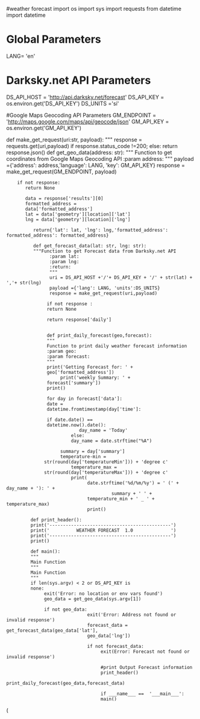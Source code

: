 #weather forecast
import os 
import sys
import requests 
from datetime import datetime

# Global Parameters 
LANG= 'en'

# Darksky.net API Parameters
DS_API_HOST =
'http://api.darksky.net/forecast'
DS_API_KEY = os.environ.get('DS_API_KEY')
DS_UNITS ='si'

#Google Maps Geocoding API Parameters
GM_ENDPOINT =
'http://maps.google.com/maps/api/geocode/json'
GM_API_KEY = os.environ.get('GM_API_KEY')

def make_get_request(uri:str, payload):
"""
response = requests.get(uri,payload)
if response.status_code !=200;
else:
return response.json()
def get_geo_data(address: str):
    """ Function to get coordinates from Google Maps Geocoding API
    :param address:
    """
    payload ={'address': address,'language': LANG, 'key': GM_API_KEY}
    response = 
    make_get_request(GM_ENDPOINT, payload)
    
        if not response:
           return None
           
           data = response['results'][0]
           formatted_address = 
           data['formatted_address']
           lat = data['geometry'][location]['lat']
           lng = data['geometry'][location]['lng']
              
              return{'lat': lat, 'lng': lng,'formatted_address': formatted_address': formatted_address}
              
              def get_forecast_data(lat: str, lng: str):
              """Function to get Forecast data from Darksky.net API
                    :param lat:
                    :param lng:
                    :return:
                    """
                    uri = DS_API_HOST +'/'+ DS_API_KEY + '/' + str(lat) + ','+ str(lng)
                    payload ={'lang': LANG, 'units':DS_UNITS}
                    response = make_get_request(uri,payload)
                   
                   if not response :
                   return None
                   
                   return response['daily']
                   
                   
                   def print_daily_forecast(geo,forecast):
                   """
                   Function to print daily weather forecast information 
                   :param geo:
                   :param forecast:
                   """
                   print('Getting Forecast for: ' +
                   geo['formatted_address'])
                        print('weekly Summary: ' +
                   forecast['summary'])
                   print()
                   
                   for day in forecast['data']:
                   date = 
                   datetime.fromtimestamp(day['time']:
                   
                   if date.date() ==
                   datetime.now().date():
                               day_name = 'Today'
                            else:
                            day_name = date.strftime("%A")
                            
                        summary = day['summary']
                        temperature-min =
                  str(round(day['temperatureMin'])) + 'degree c'
                            temperature_max =
                  str(round(day['temperatureMax'])) + 'degree c'
                            print(
                                  date.strftime('%d/%m/%y') = ' (' + day_name + '): ' +
                                           summary + ' ' +
                                  temperature_min + ' _ ' + temperature_max)
                                  print()
                            
             def print_header():
             print('---------------------------------------------')
             print('          WEATHER FORECAST  1.0              ')
             print('---------------------------------------------')
             print()
             
             def main():
             """
             Main Function 
             """
             Main Function
             """
             if len(sys.argv) < 2 or DS_API_KEY is
             none:
                  exit('Error: no location or env vars found')
                  geo_data = get_geo_data(sys.argv[1])
                  
                  if not geo_data:
                                  exit('Error: Address not found or invalid response')
                                  forecast_data = get_forecast_data(geo_data['lat'],
                                  geo_data['lng'])
                                  
                                  if not forecast_data:
                                       exit(Error: Forecast not found or invalid response')
                                       
                                       #print Output Forecast information
                                       print_header()
                                       print_daily_forecast(geo_data,forecast_data)
                                       
                                       if ___name___ ==  '___main___':
                                       main()
                                  
                                  
                                  
(
        
